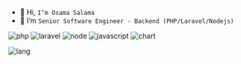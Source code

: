 
- 👋 Hi, `I’m Osama Salama`
- 👀 I’m  `Senior Software Engineer - Backend (PHP/Laravel/Nodejs)`



 
![php](https://img.shields.io/badge/PHP-777BB4?style=for-the-badge&logo=php&logoColor=white)
![laravel](https://img.shields.io/badge/Laravel-FF2D20?style=for-the-badge&logo=laravel&logoColor=white)
![node](https://img.shields.io/badge/Node.js-339933?style=for-the-badge&logo=nodedotjs&logoColor=white)
![javascript](https://img.shields.io/badge/JavaScript-323330?style=for-the-badge&logo=javascript&logoColor=F7DF1E)
![chart](https://github-profile-summary-cards.vercel.app/api/cards/profile-details?username=app-eg&theme=github)
 
![lang](https://github-readme-stats.vercel.app/api/top-langs/?username=app-eg)





